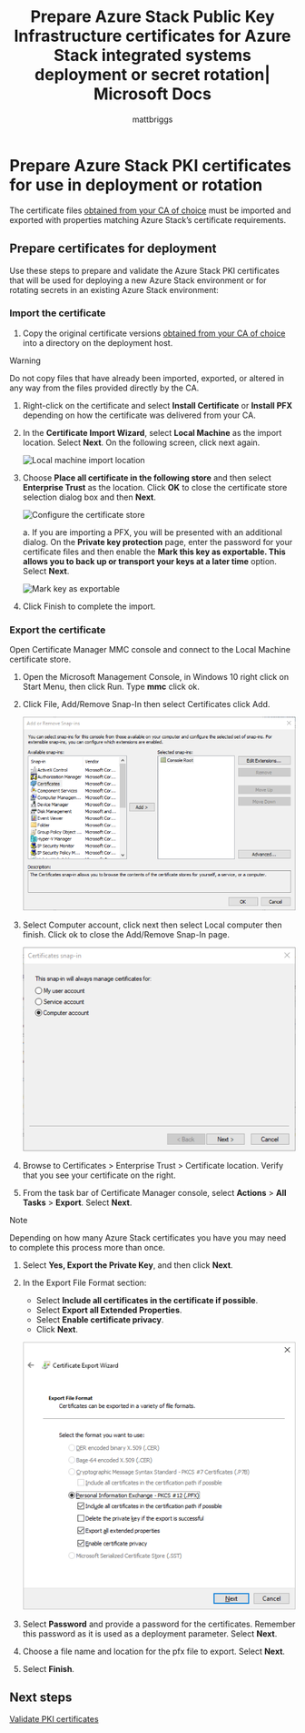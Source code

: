 ﻿---
title: Prepare Azure Stack Public Key Infrastructure certificates for Azure Stack integrated systems deployment or secret rotation| Microsoft Docs
description: Describes how to prepare the Azure Stack PKI certificates for Azure Stack integrated systems.
services: azure-stack
documentationcenter: ''
author: mattbriggs
manager: femila
editor: ''

ms.service: azure-stack
ms.workload: na
pms.tgt_pltfrm: na
ms.devlang: na
ms.topic: article
ms.date: 01/02/2019
ms.author: mabrigg
ms.reviewer: ppacent
ms.lastreviewed: 01/02/2019
---

# Prepare Azure Stack PKI certificates for use in deployment or rotation
The certificate files [obtained from your CA of choice](azure-stack-get-pki-certs.md) must be imported and exported with properties matching Azure Stack’s certificate requirements.


## Prepare certificates for deployment
Use these steps to prepare and validate the Azure Stack PKI certificates that will be used for deploying a new Azure Stack environment or for rotating secrets in an existing Azure Stack environment: 

### Import the certificate

1.	Copy the original certificate versions [obtained from your CA of choice](azure-stack-get-pki-certs.md) into a directory on the deployment host. 
  > [!WARNING]
  > Do not copy files that have already been imported, exported, or altered in any way from the files provided directly by the CA.

1.	Right-click on the certificate and select **Install Certificate** or **Install PFX** depending on how the certificate was delivered from your CA.

1. In the **Certificate Import Wizard**, select **Local Machine** as the import location. Select **Next**. On the following screen, click next again.

    ![Local machine import location](./media/prepare-pki-certs/1.png)

1.	Choose **Place all certificate in the following store** and then select **Enterprise Trust** as the location. Click **OK** to close the certificate store selection dialog box and then **Next**.

    ![Configure the certificate store](./media/prepare-pki-certs/3.png)

    a. If you are importing a PFX, you will be presented with an additional dialog. On the **Private key protection** page, enter the password for your certificate files and then enable the **Mark this key as exportable. This allows you to back up or transport your keys at a later time** option. Select **Next**.

    ![Mark key as exportable](./media/prepare-pki-certs/2.png)

1. Click Finish to complete the import.

### Export the certificate

Open Certificate Manager MMC console and connect to the Local Machine certificate store.

1. Open the Microsoft Management Console, in Windows 10 right click on Start Menu, then click Run. Type **mmc** click ok.

1. Click File, Add/Remove Snap-In then select Certificates click Add.

    ![Add Certificates Snap-in](./media/prepare-pki-certs/mmc-2.png)
 
1. Select Computer account, click next then select Local computer then finish. Click ok to close the Add/Remove Snap-In page.

    ![Add Certificates Snap-in](./media/prepare-pki-certs/mmc-3.png)

1. Browse to Certificates > Enterprise Trust > Certificate location. Verify that you see your certificate on the right.

1. From the task bar of Certificate Manager console, select **Actions** > **All Tasks** > **Export**. Select **Next**.

  > [!NOTE]
  > Depending on how many Azure Stack certificates you have you may need to complete this process more than once.

1. Select **Yes, Export the Private Key**, and then click **Next**.

1. In the Export File Format section:
    
    - Select **Include all certificates in the certificate if possible**.  
    - Select **Export all Extended Properties**.  
    - Select **Enable certificate privacy**.  
    - Click **Next**.  
    
    ![Certificate export wizard with selected options](./media/prepare-pki-certs\azure-stack-save-cert.png)

1. Select **Password** and provide a password for the certificates. Remember this password as it is used as a deployment parameter. Select **Next**.

1. Choose a file name and location for the pfx file to export. Select **Next**.

1. Select **Finish**.

## Next steps

[Validate PKI certificates](azure-stack-validate-pki-certs.md)
